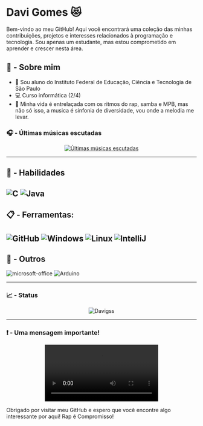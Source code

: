 # Davi Gomes 😻
Bem-vindo ao meu GitHub! Aqui você encontrará uma coleção das minhas contribuições, projetos e interesses relacionados à programação e tecnologia. Sou apenas um estudante, mas estou comprometido em aprender e crescer nesta área.

## 📖 - Sobre mim

- 📃 Sou aluno do Instituto Federal de Educação, Ciência e Tecnologia de São Paulo 
- 💻 Curso informática (2/4)
- 🎵 Minha vida é entrelaçada com os ritmos do rap, samba e MPB, mas não só isso, a musica é sinfonia de diversidade, vou onde a melodia me levar.

### 🎧 - Últimas músicas escutadas

<div align="center">
   
[![Últimas músicas escutadas](https://lastfm-recently-played.vercel.app/api?user=Dav_gss&width=500&header_size=none&loved=true&loved_style=3)](last.fm/user/Dav_gss)

</div>

---

## 🏃 -  Habilidades

![C](https://img.shields.io/badge/-C-A8B9CC?logo=c&logoColor=black&style=for-the-badge)
![Java](https://img.shields.io/badge/Java-ED8B00?style=for-the-badge&logo=openjdk&logoColor=white)
---

## 📋 - Ferramentas:

![GitHub](https://img.shields.io/badge/github-%23121011.svg?style=for-the-badge&logo=github&logoColor=white)
![Windows](https://img.shields.io/badge/Windows-0078D6?style=for-the-badge&logo=windows&logoColor=white)
![Linux](https://img.shields.io/badge/Linux-FCC624?style=for-the-badge&logo=linux&logoColor=black)
![IntelliJ](https://img.shields.io/badge/IntelliJ-000000.svg?style=for-the-badge&logo=intellij-idea&logoColor=white)
---
## 🙏 - Outros

![microsoft-office](https://img.shields.io/badge/Office-D83B01?style=for-the-badge&logo=microsoft-office&logoColor=white)
![Arduino](https://img.shields.io/badge/-Arduino-00979D?style=for-the-badge&logo=Arduino&logoColor=white)

---

### 📈 - Status

<p align="center"> <img src="https://github-readme-stats.vercel.app/api?username=Davigss&show_icons=true&theme=radical" alt="Davigss" />
  
---

### ❗ - Uma mensagem importante!

<p align="center"> <video src="https://github.com/Davigss/Davigss/assets/126773080/5dccbd3a-5e4e-4e3c-b5ed-ebadb9a656d8" />


Obrigado por visitar meu GitHub e espero que você encontre algo interessante por aqui!
Rap é Compromisso!
